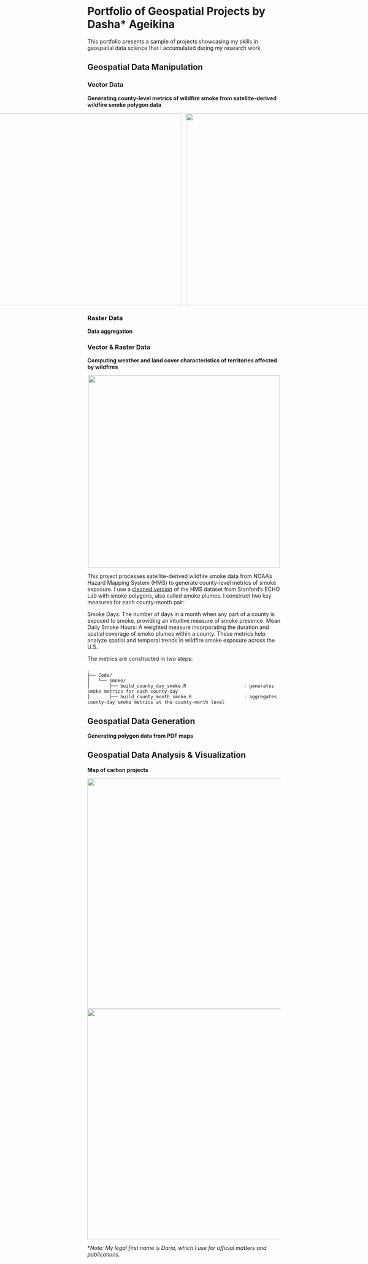 # Portfolio of Geospatial Projects by Dasha* Ageikina

This portfolio presents a sample of projects showcasing my skills in geospatial data science that I accumulated during my research work

## Geospatial Data Manipulation

### Vector Data

**Generating county-level metrics of wildfire smoke from satellite-derived wildfire smoke polygon data**
<div align="center">
  <div style="display: flex; justify-content: center; gap: 10px;">
    <img src="https://github.com/user-attachments/assets/10e7d8e0-9442-4a49-8d9a-d5a42df61f49" width="500">
    <img src="https://github.com/user-attachments/assets/d24c7180-46ea-42fd-a9f2-feeee6388127" width="500">
  </div>
</div>

### Raster Data

**Data aggregation**

### Vector & Raster Data

**Computing weather and land cover characteristics of territories affected by wildfires**
<div align="center">
<img src="https://github.com/user-attachments/assets/194d7aa8-c017-46c3-9cb0-745c2d842729" width="500">
</div>

This project processes satellite-derived wildfire smoke data from NOAA’s Hazard Mapping System (HMS) to generate county-level metrics of smoke exposure. I use a [cleaned version](https://github.com/echolab-stanford/wildfire-map-public/tree/main/data/smoke) of the HMS dataset from Stanford’s ECHO Lab with smoke polygons, also called smoke plumes. I construct two key measures for each county-month pair:

Smoke Days: The number of days in a month when any part of a county is exposed to smoke, providing an intuitive measure of smoke presence.
Mean Daily Smoke Hours: A weighted measure incorporating the duration and spatial coverage of smoke plumes within a county.
These metrics help analyze spatial and temporal trends in wildfire smoke exposure across the U.S.

The metrics are constructed in two steps:

```
.
├── Code/                           
│   └── smoke/
│       ├── build_county_day_smoke.R                     : generates smoke metrics for each county-day
│       ├── build_county_month_smoke.R                   : aggregates county-day smoke metrics at the county-month level 
```

## Geospatial Data Generation

**Generating polygon data from PDF maps**

## Geospatial Data Analysis & Visualization

**Map of carbon projects**
<div align="center">
<img src="https://github.com/user-attachments/assets/3ddaf18e-0e92-4755-b0ff-7d4f99b66817" width="600">
</div>

<div align="center">
<img src="https://github.com/user-attachments/assets/389c26b3-84b6-4aaa-a343-9888b24910c7" width="600">
</div>

**Note: My legal first name is Daria, which I use for official matters and publications.*
